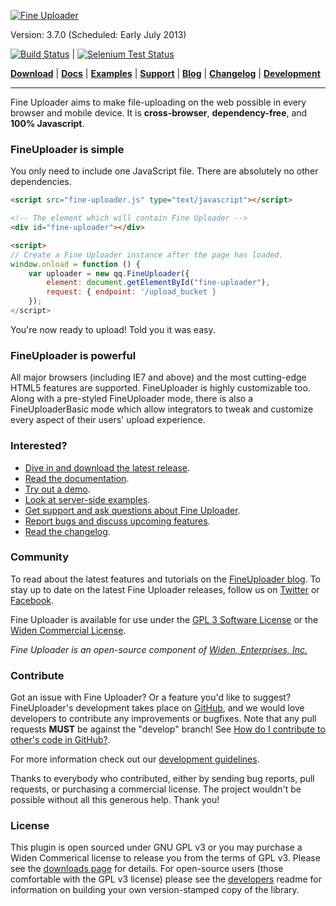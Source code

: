 [![Fine Uploader](http://fineuploader.com/img/FineUploader_logo.png)](http://fineuploader.com/)

Version: 3.7.0 (Scheduled: Early July 2013)

[![Build Status](https://www.travis-ci.org/Widen/fine-uploader.png)](https://www.travis-ci.org/Widen/fine-uploader?branch=develop) | [![Selenium Test Status](https://saucelabs.com/buildstatus/feltnerm)](https://saucelabs.com/u/feltnerm)

[**Download**](http://fineuploader.com/downloads.html) |
[**Docs**](docs/documentation.md) |
[**Examples**](http://fineuploader.com/#demo) |
[**Support**](docs/support.md) |
[**Blog**](http://blog.fineuploader.com/) | 
[**Changelog**](http://blog.fineuploader.com/2013/05/fine-uploader-36.html) |
[**Development**](docs/development.md)

---

Fine Uploader aims to make file-uploading on the web possible in every browser and mobile device. It is **cross-browser**, **dependency-free**, and **100% Javascript**. 

### FineUploader is simple

You only need to include one JavaScript file. There are absolutely no other dependencies. 

```html
<script src="fine-uploader.js" type="text/javascript"></script>

<!-- The element which will contain Fine Uploader -->
<div id="fine-uploader"></div>

<script>        
// Create a Fine Uploader instance after the page has loaded.
window.onload = function () {
    var uploader = new qq.FineUploader({
        element: document.getElementById("fine-uploader"),
        request: { endpoint: '/upload_bucket }
    });   
</script>
```
    
You're now ready to upload! Told you it was easy.
    
### FineUploader is powerful

All major browsers (including IE7 and above) and the most cutting-edge HTML5 features are supported. FineUploader is highly customizable too. Along with a pre-styled FineUploader mode, there is also a FineUploaderBasic mode which allow integrators to tweak and customize every aspect of their users' upload experience.

### Interested?


- [Dive in and download the latest release](http://fineuploader.com/downloads.html).
- [Read the documentation](docs/documentation.md).
- [Try out a demo](http://fineuploader.com/#demo).
- [Look at server-side examples](https://github.com/Widen/fine-uploader-server).
- [Get support and ask questions about Fine Uploader](http://stackoverflow.com/questions/tagged/fine-uploader).
- [Report bugs and discuss upcoming features](https://github.com/Widen/fine-uploader/issues).
- [Read the changelog](http://blog.fineuploader.com/2013/05/fine-uploader-36.html).

### Community

To read about the latest features and tutorials on the [FineUploader blog](http://blog.fineuploader.com/). To stay up to date on the latest Fine Uploader releases, follow us on [Twitter](https://twitter.com/fineuploader) or [Facebook](https://www.facebook.com/fineuploader).

Fine Uploader is available for use under the [GPL 3 Software License](https://www.gnu.org/licenses/gpl-3.0-standalone.html) or the [Widen Commercial License](http://fineuploader.com/licensing.html).

*Fine Uploader is an open-source component of [Widen, Enterprises, Inc.](http://www.widen.com/)*

### Contribute

Got an issue with Fine Uploader? Or a feature you'd like to suggest? FineUploader's development takes place on [GitHub](https://github.com/Widen/fine-uploader), and we would love developers to contribute any improvements or bugfixes. Note that any pull requests **MUST** be against the "develop" branch! See [How do I contribute to other's code in GitHub?](http://stackoverflow.com/questions/4384776/how-do-i-contribute-to-others-code-in-github).

For more information check out our [development guidelines](docs/development.md).

Thanks to everybody who contributed, either by sending bug reports, pull requests, or purchasing a commercial license. The project wouldn't be possible without all this generous help. Thank you!

### License ###
This plugin is open sourced under GNU GPL v3 or you may purchase a Widen Commerical license to release you from the terms of
GPL v3.  Please see the [downloads page](http://fineuploader.com/downloads.html) for details.  For open-source users (those
comfortable with the GPL v3 license) please see the [developers](docs/development.md) readme for information on building
your own version-stamped copy of the library.
